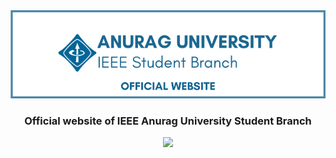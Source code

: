 <div align="center">
  <picture>
    <img alt="IEEE AU SB Logo" src="https://github.com/KARTHIK-RAO-4572/GitHub-Images/blob/main/IEEE_AU_SB_Website_GitHub_Logo.png?raw=true">
  </picture>

### Official website of IEEE Anurag University Student Branch

![](https://i.ibb.co/sJ7RhGG/image-41.png)

</div>